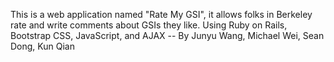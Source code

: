 This is a web application named "Rate My GSI", it allows folks in Berkeley rate and write comments about GSIs they like. Using Ruby on Rails, Bootstrap CSS, JavaScript, and AJAX
-- By Junyu Wang, Michael Wei, Sean Dong, Kun Qian
